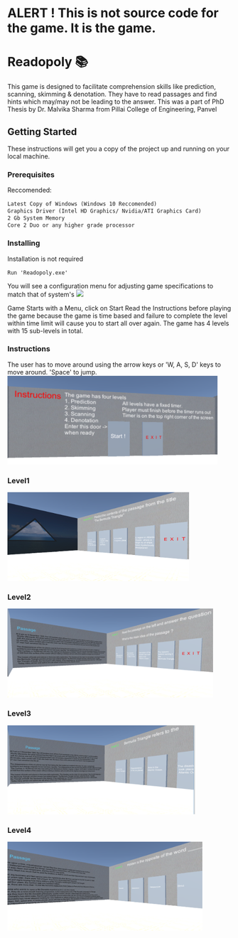 ﻿# ALERT ! This is not source code for the game. It is the game.

# Readopoly 📚

This game is designed to facilitate comprehension skills like prediction, scanning, skimming & denotation.
They have to read passages and find hints which may/may not be leading to the answer.
This was a part of PhD Thesis by Dr. Malvika Sharma from Pillai College of Engineering, Panvel

## Getting Started
 
These instructions will get you a copy of the project up and running on your local machine.

### Prerequisites

Reccomended:
```
Latest Copy of Windows (Windows 10 Reccomended)
Graphics Driver (Intel HD Graphics/ Nvidia/ATI Graphics Card)
2 Gb System Memory
Core 2 Duo or any higher grade processor
```

### Installing

Installation is not required


```
Run 'Readopoly.exe'
```
You will see a configuration menu for adjusting game specifications to match that of system's
![](img/config.PNG)


Game Starts with a Menu, click on Start
Read the Instructions before playing the game because the game is time based and failure
to complete the level within time limit will cause you to start all over again.
The game has 4 levels with 15 sub-levels in total. 

### Instructions
The user has to move around using the arrow keys or 'W, A, S, D' keys to move around.
'Space' to jump.
<img src="img/ins.PNG" height="200">

### Level1
<img src="img/l1.PNG" height="200"> 

### Level2
<img src="img/l2.PNG" height="200">

### Level3
<img src="img/l3.PNG" height="200">

### Level4
<img src="img/l4.PNG" height="200">


